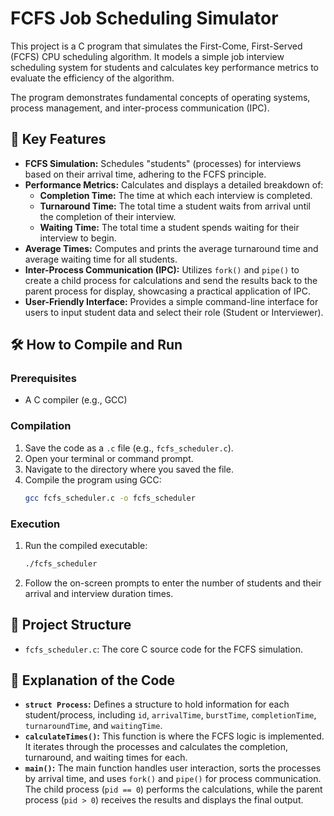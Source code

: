 # FCFS Job Scheduling Simulator

This project is a C program that simulates the First-Come, First-Served (FCFS) CPU scheduling algorithm. It models a simple job interview scheduling system for students and calculates key performance metrics to evaluate the efficiency of the algorithm.

The program demonstrates fundamental concepts of operating systems, process management, and inter-process communication (IPC).

## 🌟 Key Features

* **FCFS Simulation:** Schedules "students" (processes) for interviews based on their arrival time, adhering to the FCFS principle.
* **Performance Metrics:** Calculates and displays a detailed breakdown of:
    * **Completion Time:** The time at which each interview is completed.
    * **Turnaround Time:** The total time a student waits from arrival until the completion of their interview.
    * **Waiting Time:** The total time a student spends waiting for their interview to begin.
* **Average Times:** Computes and prints the average turnaround time and average waiting time for all students.
* **Inter-Process Communication (IPC):** Utilizes `fork()` and `pipe()` to create a child process for calculations and send the results back to the parent process for display, showcasing a practical application of IPC.
* **User-Friendly Interface:** Provides a simple command-line interface for users to input student data and select their role (Student or Interviewer).

## 🛠️ How to Compile and Run

### Prerequisites
* A C compiler (e.g., GCC)

### Compilation
1.  Save the code as a `.c` file (e.g., `fcfs_scheduler.c`).
2.  Open your terminal or command prompt.
3.  Navigate to the directory where you saved the file.
4.  Compile the program using GCC:
    ```bash
    gcc fcfs_scheduler.c -o fcfs_scheduler
    ```

### Execution
1.  Run the compiled executable:
    ```bash
    ./fcfs_scheduler
    ```
2.  Follow the on-screen prompts to enter the number of students and their arrival and interview duration times.

## 📂 Project Structure

* `fcfs_scheduler.c`: The core C source code for the FCFS simulation.

## 📄 Explanation of the Code

* **`struct Process`:** Defines a structure to hold information for each student/process, including `id`, `arrivalTime`, `burstTime`, `completionTime`, `turnaroundTime`, and `waitingTime`.
* **`calculateTimes()`:** This function is where the FCFS logic is implemented. It iterates through the processes and calculates the completion, turnaround, and waiting times for each.
* **`main()`:** The main function handles user interaction, sorts the processes by arrival time, and uses `fork()` and `pipe()` for process communication. The child process (`pid == 0`) performs the calculations, while the parent process (`pid > 0`) receives the results and displays the final output.
